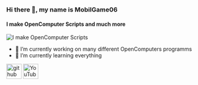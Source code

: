 ### Hi there 👋, my name is MobilGame06
#### I make OpenComputer Scripts and much more
![I make OpenComputer Scripts](https://yt3.ggpht.com/ytc/AAUvwnijt0wmhx37agPhy6cWbgicHY0IDD4juSh1MImyBQ=s900-c-k-c0x00ffffff-no-rj)


- 🔭 I’m currently working on many different OpenComputers programms 
- 🌱 I’m currently learning everything 


[<img src='https://cdn.jsdelivr.net/npm/simple-icons@3.0.1/icons/github.svg' alt='github' height='40'>](https://github.com/MobilGame06)  [<img src='https://cdn.jsdelivr.net/npm/simple-icons@3.0.1/icons/youtube.svg' alt='YouTube' height='40'>](https://www.youtube.com/channel/UCtFjo3isFWg5Ev6gETcanHQ)  

